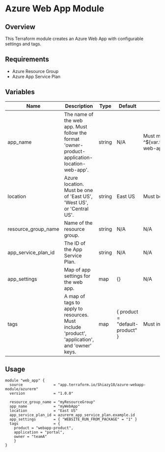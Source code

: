 # Azure Web App Module

## Overview
This Terraform module creates an Azure Web App with configurable settings and tags.

## Requirements
- Azure Resource Group
- Azure App Service Plan

## Variables

| Name                  | Description                                              | Type   | Default  | Validation                                           |
|-----------------------|----------------------------------------------------------|--------|----------|------------------------------------------------------|
| app_name              | The name of the web app. Must follow the format 'owner-product-application-location-web-app'. | string | N/A      | Must match regex ^${var.tags["owner"]}-${var.tags["product"]}-${var.tags["application"]}-${var.location}-web-app$ |
| location              | Azure location. Must be one of 'East US', 'West US', or 'Central US'. | string | East US  | Must be one of 'East US', 'West US', 'Central US'    |
| resource_group_name   | Name of the resource group.                              | string | N/A      | N/A                                                  |
| app_service_plan_id   | The ID of the App Service Plan.                          | string | N/A      | N/A                                                  |
| app_settings          | Map of app settings for the web app.                    | map    | {}       | N/A                                                  |
| tags                  | A map of tags to apply to resources. Must include 'product', 'application', and 'owner' keys. | map    | { product = "default-product" } | Must include 'product', 'application', 'owner' keys |

## Usage
```hcl
module "web_app" {
  source              = "app.terraform.io/Shiazy18/azure-webapp-module/azurerm"
  version             = "1.0.0"

  resource_group_name = "myResourceGroup"
  app_name            = "myWebApp"
  location            = "East US"
  app_service_plan_id = azurerm_app_service_plan.example.id
  app_settings        = { "WEBSITE_RUN_FROM_PACKAGE" = "1" }
  tags                = { 
    product = "webapp-product", 
    application = "portal", 
    owner = "teamA" 
    }
}
```
